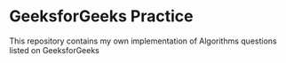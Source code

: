 # GeeksforGeeks Practice
This repository contains my own implementation of Algorithms questions listed on GeeksforGeeks
